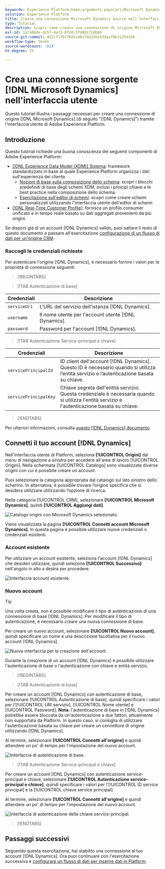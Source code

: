 ```yaml
---
keywords: Experience Platform;home;argomenti popolari;Microsoft Dynamics;microsoft dynamics;Dynamics;dynamics;home;popular topic;Dynamics;microsoft dynamics;Dynamics;dynamics
solution: Experience Platform
title: Creare una connessione Microsoft Dynamics Source nell’interfaccia utente
type: Tutorial
description: Scopri come creare una connessione di origine Microsoft Dynamics utilizzando l’interfaccia utente di Adobe Experience Platform.
exl-id: 1a7a66de-dc57-4a72-8fdd-5fd80175db69
source-git-commit: d22c71fb77655c401f4a336e339aaf8b3125d1b6
workflow-type: tm+mt
source-wordcount: '614'
ht-degree: 1%

---
```


# Crea una connessione sorgente [!DNL Microsoft Dynamics] nell&#39;interfaccia utente

Questo tutorial illustra i passaggi necessari per creare una connessione di origine [!DNL Microsoft Dynamics] (di seguito &quot;[!DNL Dynamics]&quot;) tramite l&#39;interfaccia utente di Adobe Experience Platform.

## Introduzione

Questo tutorial richiede una buona conoscenza dei seguenti componenti di Adobe Experience Platform:

* [[!DNL Experience Data Model (XDM)] Sistema](../../../../../xdm/home.md): framework standardizzato in base al quale Experience Platform organizza i dati sull&#39;esperienza del cliente.
   * [Nozioni di base sulla composizione dello schema](../../../../../xdm/schema/composition.md): scopri i blocchi predefiniti di base degli schemi XDM, inclusi i principi chiave e le best practice nella composizione dello schema.
   * [Esercitazione sull&#39;editor di schemi](../../../../../xdm/tutorials/create-schema-ui.md): scopri come creare schemi personalizzati utilizzando l&#39;interfaccia utente dell&#39;editor di schemi.
* [[!DNL Real-Time Customer Profile]](../../../../../profile/home.md): fornisce un profilo consumer unificato e in tempo reale basato su dati aggregati provenienti da più origini.

Se disponi già di un account [!DNL Dynamics] valido, puoi saltare il resto di questo documento e passare all&#39;esercitazione [configurazione di un flusso di dati per un&#39;origine CRM](../../dataflow/crm.md).

### Raccogli le credenziali richieste

Per autenticare l&#39;origine [!DNL Dynamics], è necessario fornire i valori per le proprietà di connessione seguenti:

>[!BEGINTABS]

>[!TAB Autenticazione di base]

| Credenziali | Descrizione |
| --- | --- |
| `serviceUri` | L&#39;URL del servizio dell&#39;istanza [!DNL Dynamics]. |
| `username` | Il nome utente per l&#39;account utente [!DNL Dynamics]. |
| `password` | Password per l&#39;account [!DNL Dynamics]. |

>[!TAB Autenticazione Service-principal e chiave]

| Credenziali | Descrizione |
| --- | --- |
| `servicePrincipalId` | ID client dell&#39;account [!DNL Dynamics]. Questo ID è necessario quando si utilizza l’entità servizio e l’autenticazione basata su chiave. |
| `servicePrincipalKey` | Chiave segreta dell&#39;entità servizio. Questa credenziale è necessaria quando si utilizza l&#39;entità servizio e l&#39;autenticazione basata su chiave. |

>[!ENDTABS]

Per ulteriori informazioni, consulta [questo [!DNL Dynamics] documento](https://docs.microsoft.com/en-us/powerapps/developer/common-data-service/authenticate-oauth).

## Connetti il tuo account [!DNL Dynamics]

Nell&#39;interfaccia utente di Platform, seleziona **[!UICONTROL Origini]** dal menu di navigazione a sinistra per accedere all&#39;area di lavoro [!UICONTROL Origini]. Nella schermata [!UICONTROL Catalogo] sono visualizzate diverse origini con cui è possibile creare un account.

Puoi selezionare la categoria appropriata dal catalogo sul lato sinistro dello schermo. In alternativa, è possibile trovare l’origine specifica che si desidera utilizzare utilizzando l’opzione di ricerca.

Nella categoria [!UICONTROL CRM], selezionare **[!UICONTROL Microsoft Dynamics]**, quindi **[!UICONTROL Aggiungi dati]**.

![Catalogo origini con Microsoft Dynamics selezionato.](../../../../images/tutorials/create/ms-dynamics/catalog.png)

Viene visualizzata la pagina **[!UICONTROL Connetti account Microsoft Dynamics]**. In questa pagina è possibile utilizzare nuove credenziali o credenziali esistenti.

### Account esistente

Per utilizzare un account esistente, seleziona l&#39;account [!DNL Dynamics] che desideri utilizzare, quindi seleziona **[!UICONTROL Successivo]** nell&#39;angolo in alto a destra per procedere.

![Interfaccia account esistente.](../../../../images/tutorials/create/ms-dynamics/existing.png)

### Nuovo account

>[!TIP]
>
>Una volta creata, non è possibile modificare il tipo di autenticazione di una connessione di base [!DNL Dynamics]. Per modificare il tipo di autenticazione, è necessario creare una nuova connessione di base.

Per creare un nuovo account, selezionare **[!UICONTROL Nuovo account]**, quindi specificare un nome e una descrizione facoltativa per il nuovo account [!DNL Dynamics].

![Nuova interfaccia per la creazione dell&#39;account.](../../../../images/tutorials/create/ms-dynamics/new.png)

Durante la creazione di un account [!DNL Dynamics] è possibile utilizzare l&#39;autenticazione di base o l&#39;autenticazione con chiave e entità servizio.

>[!BEGINTABS]

>[!TAB Autenticazione di base]

Per creare un account [!DNL Dynamics] con autenticazione di base, selezionare [!UICONTROL Autenticazione di base], quindi specificare i valori per l&#39;[!UICONTROL URI servizio], [!UICONTROL Nome utente] e [!UICONTROL Password]. **Nota**: l&#39;autenticazione di base in [!DNL Dynamics] potrebbe essere bloccata da un&#39;autenticazione a due fattori, attualmente non supportata da Platform. In questo caso, si consiglia di utilizzare l&#39;autenticazione basata su chiave per creare un connettore di origine utilizzando [!DNL Dynamics].

Al termine, selezionare **[!UICONTROL Connetti all&#39;origine]** e quindi attendere un po&#39; di tempo per l&#39;impostazione del nuovo account.

![Interfaccia di autenticazione di base.](../../../../images/tutorials/create/ms-dynamics/basic-authentication.png)

>[!TAB Autenticazione Service-principal e chiave]

Per creare un account [!DNL Dynamics] con autenticazione service-principal e chiave, selezionare **[!UICONTROL Autenticazione service-principal e chiave]**, quindi specificare i valori per l&#39;[!UICONTROL ID service principal] e la [!UICONTROL chiave service principal].

Al termine, selezionare **[!UICONTROL Connetti all&#39;origine]** e quindi attendere un po&#39; di tempo per l&#39;impostazione del nuovo account.

![Interfaccia di autenticazione della chiave service-principal.](../../../../images/tutorials/create/ms-dynamics/service-principal.png)

>[!ENDTABS]

## Passaggi successivi

Seguendo questa esercitazione, hai stabilito una connessione al tuo account [!DNL Dynamics]. Ora puoi continuare con l&#39;esercitazione successiva e [configurare un flusso di dati per inserire dati in Platform](../../dataflow/crm.md).
